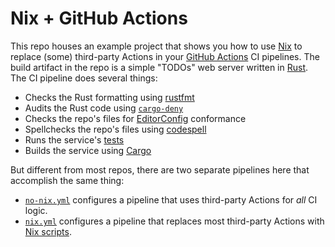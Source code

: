 # Nix + GitHub Actions

This repo houses an example project that shows you how to use [Nix] to replace
(some) third-party Actions in your [GitHub Actions][actions] CI pipelines. The
build artifact in the repo is a simple "TODOs" web server written in [Rust]. The
CI pipeline does several things:

* Checks the Rust formatting using [rustfmt]
* Audits the Rust code using [`cargo-deny`][cargo-deny]
* Checks the repo's files for [EditorConfig] conformance
* Spellchecks the repo's files using [codespell]
* Runs the service's [tests]
* Builds the service using [Cargo]

But different from most repos, there are two separate pipelines here that
accomplish the same thing:

* [`no-nix.yml`](./.github/workflows/no-nix.yml) configures a pipeline that uses
  third-party Actions for *all* CI logic.
* [`nix.yml`](./.github/workflows/nix.yml) configures a pipeline that replaces
  most third-party Actions with [Nix scripts][scripts].

[actions]: https://github.com/features/actions/
[cargo]: https://doc.rust-lang.org/cargo/
[cargo-deny]: https://doc.rust-lang.org/cargo/
[checkout]: https://github.com/marketplace/actions/checkout/
[codespell]: https://github.com/codespell-project/codespell/
[editorconfig]: https://editorconfig.org/
[nix]: https://nixos.org/
[rust]: https://rust-lang.org/
[rustfmt]: https://rust-lang.github.io/rustfmt/
[scripts]: ./nix/ci.nix
[tests]: ./src/main.rs#L47-L86
